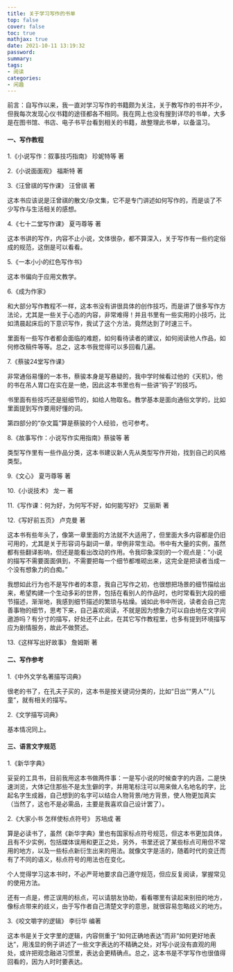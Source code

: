 ```yaml
---
title: 关于学习写作的书单
top: false
cover: false
toc: true
mathjax: true
date: 2021-10-11 13:19:32
password:
summary:
tags:
- 阅读
categories:
- 闲趣
---
```


前言：自写作以来，我一直对学习写作的书籍颇为关注，关于教写作的书并不少，但我每次发现心仪书籍的途径都各不相同。我在网上也没有搜到详尽的书单，大多是在图书馆、书店、电子书平台看到相关的书籍，故整理此书单，以备温习。
<!--more-->

#### 一、写作教程

1.《小说写作：叙事技巧指南》 珍妮特等 著



2.《小说面面观》 福斯特 著



3.《汪曾祺的写作课》 汪曾祺 著

这本书应该说是汪曾祺的散文/杂文集，它不是专门讲述如何写作的，而是谈了不少写作与生活相关的感想。



4.《七十二堂写作课》 夏丏尊等 著

这本书讲的写作，内容不止小说，文体很杂，都不算深入，关于写作有一些约定俗成的规范，这倒是可以看看。



5.《一本小小的红色写作书》

这本书偏向于应用文教学。



6.《成为作家》

和大部分写作教程不一样，这本书没有讲很具体的创作技巧，而是讲了很多写作方法论，尤其是一些关于心态的内容，非常难得！并且书里有一些实用的小技巧，比如清晨起床后的下意识写作，我试了这个方法，竟然达到了时速三千。

里面有一些写作者都会面临的难题，如何看待读者的建议，如何阅读他人作品，如何修改稿件等等。总之，这本书我觉得可以多回看几遍。



7.《蔡骏24堂写作课》

非常通俗易懂的一本书，蔡骏本身是写悬疑的，我中学时候看过他的《天机》，他的书在吊人胃口在实在是一绝，因此这本书里也有一些讲“钩子”的技巧。

书里面有些技巧还是挺细节的，如给人物取名。教学基本是面向通俗文学的，比如里面提到写作要用好懂的词。

第四部分的“杂文篇”算是蔡骏的个人经验，也可参考。



8.《故事写作：小说写作实用指南》蔡骏等 著

类型写作里有一些作品分类，这本书建议新人先从类型写作开始，找到自己的风格类型。



9.《文心》 夏丏尊等 著



10.《小说技术》 龙一 著



11.《写作课：何为好，为何写不好，如何能写好》 艾丽斯 著



12.《写好前五页》 卢克曼 著

这本书有些年头了，像第一章里面的方法就不大适用了，但里面大多内容都是仍旧可用的，尤其是关于形容词与副词一章，举例非常生动。书中有大量的实例，虽然都有些翻译影响，但还是能看出改动的作用。令我印象深刻的一个观点是：“小说的描写不需要面面俱到，不需要把每一个细节都堆砌出来，这完全是把读者当成一个没有想象力的白痴。”

我想如此行为也不是写作者的本意，我自己写作之初，也很想把场景的细节描绘出来，希望构建一个生动多彩的世界，包括在看别人的作品时，也时常看到大段的细节描述，渐渐地，我感到细节描述的繁琐与枯燥。诚如此书中所说，读者会自己完善事物的细节，思考下来，自己喜欢阅读，不就是因为想象力可以自由地在文字间遨游吗？有分寸的描写，好处还不止此，在其它写作教程里，也多有提到环境描写应为剧情服务，故此不做赘述。



13.《这样写出好故事》 詹姆斯 著



#### 二、写作参考

1.《中外文学名著描写词典》

很老的书了，在孔夫子买的，这本书是按关键词分类的，比如“日出”“男人”“儿童”，就有相关的描写。



2.《文学描写词典》

基本情况同上。



#### 三、语言文字规范

1.《新华字典》

妥妥的工具书，目前我用这本书做两件事：一是写小说的时候查字的内涵，二是快速浏览，大体记住那些不是太生僻的字，并用笔标注可以用来做人名地名的字，比起名字生成器，自己想到的名字可以结合人物背景/地方背景，使人物更加真实（当然了，这也不是必需品，主要是我喜欢自己设计罢了）。



2.《大家小书 怎样使标点符号》 苏培成 著

算是必读书了，虽然《新华字典》里也有国家标点符号规范，但这本书更加具体，且有不少实例，包括媒体误用和更正之处，另外，书里还说了某些标点可用但不常用的地方，以及一些标点新衍生出来的用法。就像文字是活的，随着时代的变迁而有了不同的语义，标点符号的用法也在变化。

个人觉得学习这本书时，不必严苛地要求自己遵守规范，但应反复阅读，掌握常见的使用方法。

还有一点是，修正误用的标点，可以请朋友协助，看看哪里有读起来别扭的地方，像标点带来的歧义，由于写作者自己清楚文字的意思，就很容易忽略歧义的地方。



3.《咬文嚼字的逻辑》 李衍华 编著

这本书是关于文字里的逻辑，内容侧重于“如何正确地表达”而非“如何更好地表达”，用浅显的例子讲述了一些文字表达的不精确之处，对写小说没有直观的用处，或许把观念融进习惯里，表达会更精确点。总之，这本书是不学写作也很值得回看的，因为人时时要表达。

